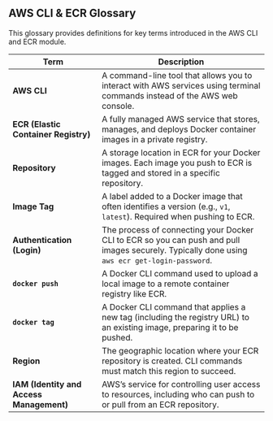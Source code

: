 ## AWS CLI & ECR Glossary

This glossary provides definitions for key terms introduced in the AWS CLI and ECR module.

| Term | Description |
|------|-------------|
| **AWS CLI** | A command-line tool that allows you to interact with AWS services using terminal commands instead of the AWS web console. |
| **ECR (Elastic Container Registry)** | A fully managed AWS service that stores, manages, and deploys Docker container images in a private registry. |
| **Repository** | A storage location in ECR for your Docker images. Each image you push to ECR is tagged and stored in a specific repository. |
| **Image Tag** | A label added to a Docker image that often identifies a version (e.g., `v1`, `latest`). Required when pushing to ECR. |
| **Authentication (Login)** | The process of connecting your Docker CLI to ECR so you can push and pull images securely. Typically done using `aws ecr get-login-password`. |
| **`docker push`** | A Docker CLI command used to upload a local image to a remote container registry like ECR. |
| **`docker tag`** | A Docker CLI command that applies a new tag (including the registry URL) to an existing image, preparing it to be pushed. |
| **Region** | The geographic location where your ECR repository is created. CLI commands must match this region to succeed. |
| **IAM (Identity and Access Management)** | AWS’s service for controlling user access to resources, including who can push to or pull from an ECR repository. |
